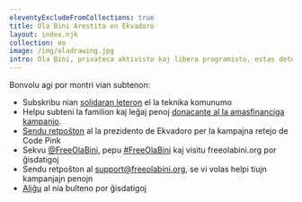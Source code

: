 ```yaml
---
eleventyExcludeFromCollections: true
title: Ola Bini Arestita en Ekvadoro
layout: index.njk
collection: eo
image: /img/oladrawing.jpg
intro: Ola Bini, privateca aktivisto kaj libera programisto, estas detenata kiel politika malliberulo en Ekvadoro.
---
```


Bonvolu agi por montri vian subtenon:

- Subskribu nian [solidaran leteron] el la teknika komunumo
- Helpu subteni la familion kaj leĝaj penoj [donacante al la amasfinanciga kampanjo][donate].
- [Sendu retpoŝton] al la prezidento de Ekvadoro per la kampajna retejo de Code Pink
- Sekvu [@FreeOlaBini], pepu [#FreeOlaBini] kaj visitu freeolabini.org por ĝisdatigoj
- Sendu retpoŝton al [support@freeolabini.org], se vi volas helpi tiujn kampanjajn penojn
- [Aliĝu] al nia bulteno por ĝisdatigoj

[solidaran leteron]: /eo/statement/
[donate]: https://www.gofundme.com/freeolabini
[Sendu retpoŝton]: https://www.codepink.org/free-ola-bini
[@FreeOlaBini]: http://twitter.com/FreeOlaBini
[#FreeOlaBini]: https://twitter.com/intent/tweet?url=https://freeolabini.org&text=Digital+rights+defender+Ola+Bini+has+been+imprisoned+in+Ecuador.+Please+follow+@FreeOlaBini+%23FreeOlaBini&hashtags=FreeOlaBini
[support@freeolabini.org]: mailto:support@freeolabini.org
[Aliĝu]: /eo/subscribe/
